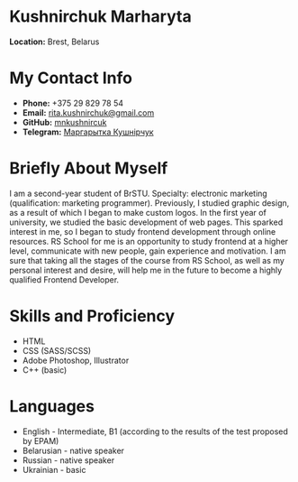 # Kushnirchuk Marharyta 
**Location:** Brest, Belarus
# My Contact Info
* **Phone:** +375 29 829 78 54
* **Email:** rita.kushnirchuk@gmail.com
* **GitHub:** [mnkushnircuk](https://github.com/mnkushnirchuk)
* **Telegram:** [Маргарытка Кушнірчук](https://t.me/mnkushnirchuk)
# Briefly About Myself
I am a second-year student of BrSTU. Specialty: electronic marketing (qualification: marketing programmer). Previously, I studied graphic design, as a result of which I began to make custom logos. In the first year of university, we studied the basic development of web pages. This sparked interest in me, so I began to study frontend development through online resources. RS School for me is an opportunity to study frontend at a higher level, communicate with new people, gain experience and motivation.
I am sure that taking all the stages of the course from RS School, as well as my personal interest and desire, will help me in the future to become a highly qualified Frontend Developer.
# Skills and Proficiency
- HTML
- CSS (SASS/SCSS)
- Adobe Photoshop, Illustrator
- C++ (basic)
# Languages
- English - Intermediate, B1 (according to the results of the test proposed by EPAM)
- Belarusian - native speaker
- Russian - native speaker
- Ukrainian - basic
